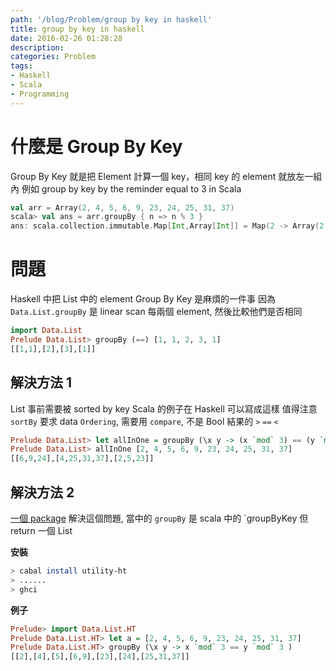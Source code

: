 ```yaml
---
path: '/blog/Problem/group by key in haskell'
title: group by key in haskell
date: 2016-02-26 01:28:28
description: 
categories: Problem
tags:
- Haskell
- Scala
- Programming
---
```


# 什麼是 Group By Key
Group By Key 就是把 Element 計算一個 key，相同 key 的 element 就放左一組內
例如 group by key by the reminder equal to 3 in Scala

```scala
val arr = Array(2, 4, 5, 6, 9, 23, 24, 25, 31, 37)
scala> val ans = arr.groupBy { n => n % 3 }
ans: scala.collection.immutable.Map[Int,Array[Int]] = Map(2 -> Array(2, 5, 23), 1 -> Array(4, 25, 31, 37), 0 -> Array(6, 9, 24))
```

# 問題
Haskell 中把 List 中的 element Group By Key 是麻煩的一件事
因為 `Data.List.groupBy` 是 linear scan 每兩個 element, 然後比較他們是否相同

```haskell
import Data.List
Prelude Data.List> groupBy (==) [1, 1, 2, 3, 1] 
[[1,1],[2],[3],[1]]
```

## 解決方法 1

List 事前需要被 sorted by key 
Scala 的例子在 Haskell 可以寫成這樣
值得注意 `sortBy` 要求 data `Ordering`, 需要用 `compare`, 不是 Bool 結果的 `>` `==` `<` 

```haskell
Prelude Data.List> let allInOne = groupBy (\x y -> (x `mod` 3) == (y `mod` 3)) . sortBy (\x y -> compare (x `mod` 3) (y `mod` 3))
Prelude Data.List> allInOne [2, 4, 5, 6, 9, 23, 24, 25, 31, 37]
[[6,9,24],[4,25,31,37],[2,5,23]]
```

## 解決方法 2

[一個 package](https://hackage.haskell.org/package/utility-ht-0.0.11/docs/Data-List-Key.html) 解決這個問題, 當中的 `groupBy` 是 scala 中的 `groupByKey 但 return 一個 List

**安裝**

```bash
> cabal install utility-ht
> ......
> ghci
```

**例子**

```haskell
Prelude> import Data.List.HT
Prelude Data.List.HT> let a = [2, 4, 5, 6, 9, 23, 24, 25, 31, 37]
Prelude Data.List.HT> groupBy (\x y -> x `mod` 3 == y `mod` 3 )
[[2],[4],[5],[6,9],[23],[24],[25,31,37]]
```
